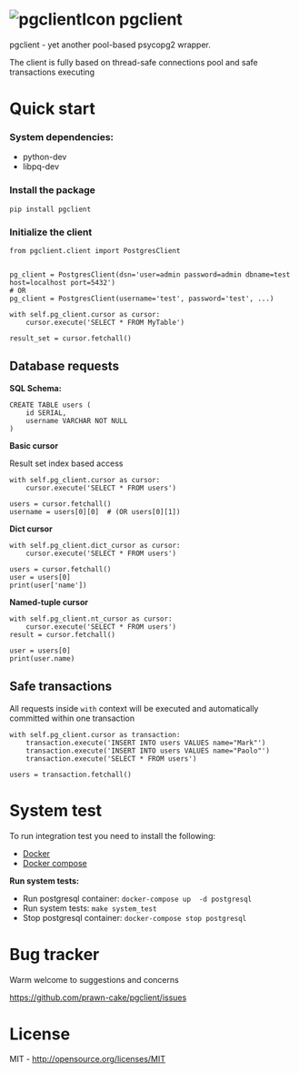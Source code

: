 ![pgclientIcon](https://www.dropbox.com/s/4l91lo7kt5xor4w/elephant_64.png?dl=1) pgclient
=============

pgclient - yet another pool-based psycopg2 wrapper. 

The client is fully based on thread-safe connections pool and safe transactions executing


Quick start
===========

### System dependencies: ###

* python-dev
* libpq-dev
 

### Install the package ###
    
    pip install pgclient


### Initialize the client ###

    from pgclient.client import PostgresClient
    
    
    pg_client = PostgresClient(dsn='user=admin password=admin dbname=test host=localhost port=5432')
    # OR
    pg_client = PostgresClient(username='test', password='test', ...)
    
    with self.pg_client.cursor as cursor:
        cursor.execute('SELECT * FROM MyTable')
        
    result_set = cursor.fetchall()

Database requests
--------------------
    
**SQL Schema:**
    
    CREATE TABLE users (
        id SERIAL, 
        username VARCHAR NOT NULL 
    )

    
**Basic cursor**

Result set index based access

    with self.pg_client.cursor as cursor:
        cursor.execute('SELECT * FROM users')

    users = cursor.fetchall()
    username = users[0][0]  # (OR users[0][1])     
    
    
**Dict cursor**
    
    with self.pg_client.dict_cursor as cursor:
        cursor.execute('SELECT * FROM users')

    users = cursor.fetchall()
    user = users[0]
    print(user['name'])
        
        
**Named-tuple cursor**

    with self.pg_client.nt_cursor as cursor:
        cursor.execute('SELECT * FROM users')
    result = cursor.fetchall()
    
    user = users[0]
    print(user.name)

    
Safe transactions
-----------------

All requests inside `with` context will be executed and automatically committed within one transaction
    
    with self.pg_client.cursor as transaction:
        transaction.execute('INSERT INTO users VALUES name="Mark"')
        transaction.execute('INSERT INTO users VALUES name="Paolo"')
        transaction.execute('SELECT * FROM users')

    users = transaction.fetchall()
    

System test
===========
To run integration test you need to install the following:
 
* [Docker](https://www.docker.com/) 
* [Docker compose](https://docs.docker.com/compose/)


**Run system tests:**

* Run postgresql container: `docker-compose up  -d postgresql`
* Run system tests: `make system_test`
* Stop postgresql container: `docker-compose stop postgresql`


Bug tracker
===========

Warm welcome to suggestions and concerns

https://github.com/prawn-cake/pgclient/issues


License
=======

MIT - http://opensource.org/licenses/MIT

